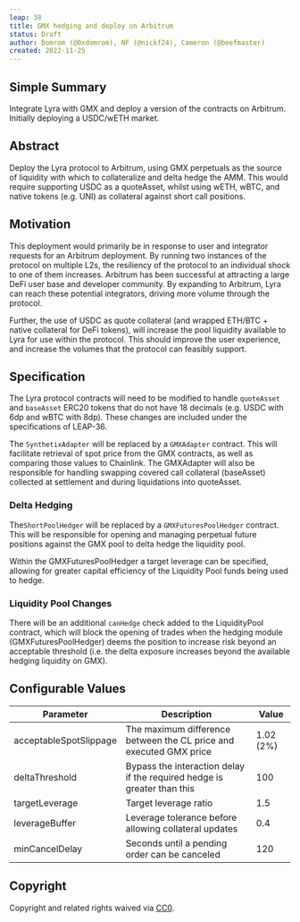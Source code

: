 ```yaml
---
leap: 38
title: GMX hedging and deploy on Arbitrum
status: Draft
author: Domrom (@0xdomrom), NF (@nickf24), Cameron (@beefmaster)
created: 2022-11-25
---
```


## Simple Summary
Integrate Lyra with GMX and deploy a version of the contracts on Arbitrum. Initially deploying a USDC/wETH market.

## Abstract
Deploy the Lyra protocol to Arbitrum, using GMX perpetuals as the source of liquidity with which to collateralize and delta hedge the AMM. This would require supporting USDC as a quoteAsset, whilst using wETH, wBTC, and native tokens (e.g. UNI) as collateral against short call positions.

## Motivation
This deployment would primarily be in response to user and integrator requests for an Arbitrum deployment. By running two instances of the protocol on multiple L2s, the resiliency of the protocol to an individual shock to one of them increases. Arbitrum has been successful at attracting a large DeFi user base and developer community. By expanding to Arbitrum, Lyra can reach these potential integrators, driving more volume through the protocol.

Further, the use of USDC as quote collateral (and wrapped ETH/BTC + native collateral for DeFi tokens), will increase the pool liquidity available to Lyra for use within the protocol. This should improve the user experience, and increase the volumes that the protocol can feasibly support.

## Specification 
The Lyra protocol contracts will need to be modified to handle `quoteAsset` and `baseAsset` ERC20 tokens that do not have 18 decimals (e.g. USDC with 6dp and wBTC with 8dp). These changes are included under the specifications of LEAP-36.

The `SynthetixAdapter` will be replaced by a `GMXAdapter` contract. This will facilitate retrieval of spot price from the GMX contracts, as well as comparing those values to Chainlink. The GMXAdapter will also be responsible for handling swapping covered call collateral (baseAsset) collected at settlement and during liquidations into quoteAsset.

### Delta Hedging
The`ShortPoolHedger` will be replaced by a `GMXFuturesPoolHedger` contract. This will be responsible for opening and managing perpetual future positions against the GMX pool to delta hedge the liquidity pool.

Within the GMXFuturesPoolHedger a target leverage can be specified, allowing for greater capital efficiency of the Liquidity Pool funds being used to hedge.

### Liquidity Pool Changes
There will be an additional `canHedge` check added to the LiquidityPool contract, which will block the opening of trades when the hedging module (GMXFuturesPoolHedger) deems the position to increase risk beyond an acceptable threshold (i.e. the delta exposure increases beyond the available hedging liquidity on GMX).

## Configurable Values

| Parameter              | Description                                                             | Value     |
|------------------------|-------------------------------------------------------------------------|-----------|
| acceptableSpotSlippage | The maximum difference between the CL price and executed GMX price      | 1.02 (2%) |
| deltaThreshold         | Bypass the interaction delay if the required hedge is greater than this | 100       |
| targetLeverage         | Target leverage ratio                                                   | 1.5       |
| leverageBuffer         | Leverage tolerance before allowing collateral updates                   | 0.4       |
| minCancelDelay         | Seconds until a pending order can be canceled                           | 120       |


## Copyright
Copyright and related rights waived via [CC0](https://creativecommons.org/publicdomain/zero/1.0/).
